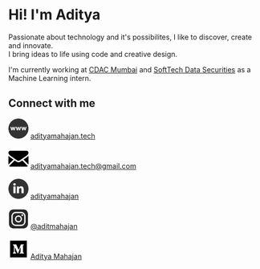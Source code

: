 # Hi! I'm Aditya

Passionate about technology and it's possibilites, I like to discover, create and innovate. <br>
I bring ideas to life using code and creative design. 

I'm currently working at [CDAC Mumbai](https://www.cdac.in/index.aspx?id=mumbai) and [SoftTech Data Securities](https://softtechdata.com/) as a Machine Learning intern.

## Connect with me
<img src = "/assets/icons/website.png" width="40"> [adityamahajan.tech](https://adityamahajan.tech/) <br> <br>
<img src = "/assets/icons/mail2.png" width="40"> [adityamahajan.tech@gmail.com](mailto:adityamahajan.tech@gmail.com) <br> <br>
<img src = "/assets/icons/linkedin.png" width="40"> [adityamahajan](https://www.linkedin.com/in/adityamahahajan/) <br> <br>
<img src = "/assets/icons/instagram.png" width="40"> [@aditmahajan](https://www.instagram.com/aditmahajan/?hl=en) <br> <br>
<img src = "/assets/icons/medium.png" width="40"> [Aditya Mahajan](https://medium.com/@adityamahajan.tech) <br> <br>
 
